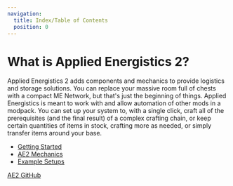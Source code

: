 ```yaml
---
navigation:
  title: Index/Table of Contents
  position: 0
---
```


# What is Applied Energistics 2?

Applied Energistics 2 adds components and mechanics to provide logistics and storage solutions. You can replace your
massive room full of chests with a compact ME Network, but that's just the beginning of things.
Applied Energistics is meant to work with and allow automation of other mods in a modpack. You can set up your system to,
with a single click, craft all of the prerequisites (and the final result) of a complex crafting chain, or keep certain
quantities of items in stock, crafting more as needed, or simply transfer items around your base.

*   [Getting Started](getting-started.md)
*   [AE2 Mechanics](ae2-mechanics/ae2-mechanics-index.md)
*   [Example Setups](example-setups/example-setups-index.md)

[AE2 GitHub](https://github.com/AppliedEnergistics/Applied-Energistics-2)
